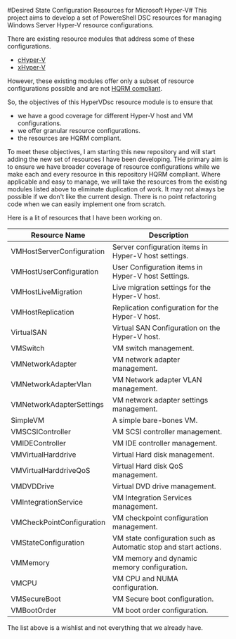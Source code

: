 #Desired State Configuration Resources for Microsoft Hyper-V#
This project aims to develop a set of PowereShell DSC resources for managing Windows Server Hyper-V resource configurations.

There are existing resource modules that address some of these configurations.

- [cHyper-V](https://github.com/rchaganti/DSCResources/tree/master/cHyper-V)
- [xHyper-V](https://github.com/PowerShell/xHyper-V)

However, these existing modules offer only a subset of resource configurations possible and are not [HQRM compliant](https://github.com/PowerShell/DscResources/blob/master/HighQualityModuleGuidelines.md).

So, the objectives of this HyperVDsc resource module is to ensure that

- we have a good coverage for different Hyper-V host and VM configurations.
- we offer granular resource configurations. 
- the resources are HQRM compliant. 

To meet these objectives, I am starting this new repository and will start adding the new set of resources I have been developing. THe primary aim is to ensure we have broader coverage of resource configurations while we make each and every resource in this repository HQRM compliant. Where applicable and easy to manage, we will take the resources from the existing modules listed above to eliminate duplication of work. It may not always be possible if we don't like the current design. There is no point refactoring code when we can easily implement one from scratch.

Here is a lit of resources that I have been working on.

| Resource Name  | Description |
| -------------   | ------------- |
| VMHostServerConfiguration | Server configuration items in Hyper-V host settings. |
| VMHostUserConfiguration | User Configuration items in Hyper-V host Settings. |
| VMHostLiveMigration | Live migration settings for the Hyper-V host.|
| VMHostReplication | Replication configuration for the Hyper-V host.|
| VirtualSAN | Virtual SAN Configuration on the Hyper-V host.|
| VMSwitch | VM switch management.|
| VMNetworkAdapter | VM network adapter management.|
| VMNetworkAdapterVlan | VM Network adapter VLAN management.|
| VMNetworkAdapterSettings | VM network adapter settings management.|
| SimpleVM | A simple bare-bones VM.|
| VMSCSIController | VM SCSI controller management. |
| VMIDEController | VM IDE controller management.|
| VMVirtualHarddrive | Virtual Hard disk management. |
| VMVirtualHarddriveQoS | Virtual Hard disk QoS management. |
| VMDVDDrive | Virtual DVD drive management.|
| VMIntegrationService | VM Integration Services management. |
| VMCheckPointConfiguration | VM checkpoint configuration management. |
| VMStateConfiguration | VM state configuration such as Automatic stop and start actions. |
| VMMemory | VM memory and dynamic memory configuration.|
| VMCPU | VM CPU and NUMA configuration.|
| VMSecureBoot | VM Secure boot configuration.|
| VMBootOrder | VM boot order configuration.|

The list above is a wishlist and not everything that we already have.